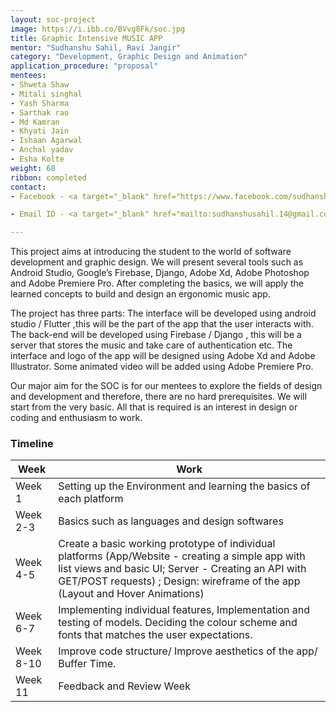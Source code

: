 ```yaml
---
layout: soc-project
image: https://i.ibb.co/BVvg8Fk/soc.jpg
title: Graphic Intensive MUSIC APP
mentor: "Sudhanshu Sahil, Ravi Jangir"
category: "Development, Graphic Design and Animation"
application_procedure: "proposal"
mentees:
- Shweta Shaw
- Mitali singhal
- Yash Sharma
- Sarthak rao
- Md Kamran
- Khyati Jain
- Ishaan Agarwal
- Anchal yadav
- Esha Kolte
weight: 68
ribbon: completed
contact:
- Facebook - <a target="_blank" href="https://www.facebook.com/sudhanshu.sahil">Sudhanshu Sahil</a>

- Email ID - <a target="_blank" href="mailto:sudhanshusahil.14@gmail.com">sudhanshusahil.14@gmail.com</a> 

---
```


This project aims at introducing the student to the world of software development and graphic design. We will present several tools such as Android Studio, Google’s Firebase, Django, Adobe Xd, Adobe Photoshop and Adobe Premiere Pro. After completing the basics, we will apply the learned concepts to build and design an ergonomic music app.

<!--break-->

The project has three parts: The interface will be developed using android studio / Flutter ,this will be the part of the app that the user interacts with. The back-end will be developed using Firebase / Django , this will be a server that stores the music and take care of authentication etc. The interface and logo of the app will be designed using Adobe Xd and Adobe Illustrator. Some animated video will be added using Adobe Premiere Pro.

<!--break-->

Our major aim for the SOC is for our mentees  to explore the fields of design and development and therefore, there are no hard prerequisites. We will start from the very basic. All that is required is an interest in design or coding and enthusiasm to work. 


<!--break-->

### Timeline

|Week | Work |
|--- | --- |
| Week 1 | Setting up the Environment and learning the basics of each platform|
| Week 2-3 |Basics such as languages and design softwares|
| Week 4-5 | Create a basic working prototype of individual platforms (App/Website - creating a simple app with list views and basic UI; Server - Creating an API with GET/POST requests) ; Design: wireframe of the app (Layout and Hover Animations)|
| Week 6-7 |Implementing individual features, Implementation and testing of models. Deciding the colour scheme and fonts that matches the user expectations.|
| Week 8-10 |Improve code structure/ Improve aesthetics of the app/ Buffer Time. |
| Week 11 | Feedback and Review Week  |
